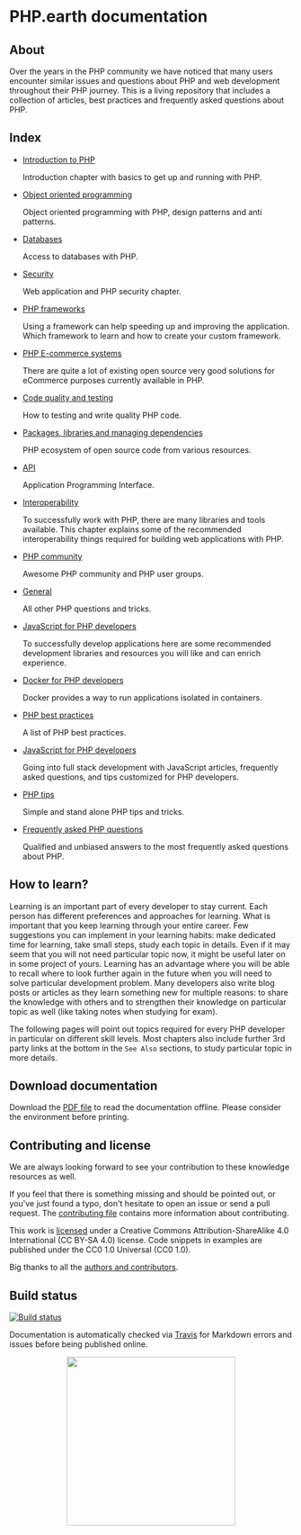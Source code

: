 # PHP.earth documentation

## About

Over the years in the PHP community we have noticed that many users encounter
similar issues and questions about PHP and web development throughout their PHP
journey. This is a living repository that includes a collection of articles, best
practices and frequently asked questions about PHP.

## Index

* [Introduction to PHP](/intro)

  Introduction chapter with basics to get up and running with PHP.

* [Object oriented programming](/oop)

  Object oriented programming with PHP, design patterns and anti patterns.

* [Databases](/databases)

  Access to databases with PHP.

* [Security](/security)

  Web application and PHP security chapter.

* [PHP frameworks](/frameworks)

  Using a framework can help speeding up and improving the application. Which
  framework to learn and how to create your custom framework.

* [PHP E-commerce systems](/ecommerce)

  There are quite a lot of existing open source very good solutions for eCommerce
  purposes currently available in PHP.

* [Code quality and testing](/quality)

  How to testing and write quality PHP code.

* [Packages, libraries and managing dependencies](/packages)

  PHP ecosystem of open source code from various resources.

* [API](/api)

  Application Programming Interface.

* [Interoperability](/interop)

  To successfully work with PHP, there are many libraries and tools available.
  This chapter explains some of the recommended interoperability things required
  for building web applications with PHP.

* [PHP community](/community)

  Awesome PHP community and PHP user groups.

* [General](/general)

  All other PHP questions and tricks.

* [JavaScript for PHP developers](/js)

  To successfully develop applications here are some recommended development
  libraries and resources you will like and can enrich experience.

* [Docker for PHP developers](/docker)

  Docker provides a way to run applications isolated in containers.

* [PHP best practices](/best-practices)

  A list of PHP best practices.

* [JavaScript for PHP developers](/js)

  Going into full stack development with JavaScript articles, frequently asked
  questions, and tips customized for PHP developers.

* [PHP tips](/tips)

  Simple and stand alone PHP tips and tricks.

* [Frequently asked PHP questions](/faq)

  Qualified and unbiased answers to the most frequently asked questions about PHP.

## How to learn?

Learning is an important part of every developer to stay current. Each person has
different preferences and approaches for learning. What is important that you
keep learning through your entire career. Few suggestions you can implement in
your learning habits: make dedicated time for learning, take small steps, study
each topic in details. Even if it may seem that you will not need particular topic
now, it might be useful later on in some project of yours. Learning has an
advantage where you will be able to recall where to look further again in the
future when you will need to solve particular development problem. Many developers
also write blog posts or articles as they learn something new for multiple reasons:
to share the knowledge with others and to strengthen their knowledge on particular
topic as well (like taking notes when studying for exam).

The following pages will point out topics required for every PHP developer in
particular on different skill levels. Most chapters also include further 3rd
party links at the bottom in the `See Also` sections, to study particular topic
in more details.

## Download documentation

Download the [PDF file](https://php.earth/php-earth.pdf) to read the documentation
offline. Please consider the environment before printing.

## Contributing and license

We are always looking forward to see your contribution to these knowledge resources
as well.

If you feel that there is something missing and should be pointed out, or you've
just found a typo, don't hesitate to open an issue or send a pull request. The
[contributing file](https://github.com/php-earth/docs/blob/master/.github/CONTRIBUTING.md)
contains more information about contributing.

This work is [licensed](https://github.com/php-earth/docs/blob/master/LICENSE)
under a Creative Commons Attribution-ShareAlike 4.0 International (CC BY-SA 4.0)
license. Code snippets in examples are published under the CC0 1.0 Universal
(CC0 1.0).

Big thanks to all the [authors and contributors](https://php.earth/contributors).

## Build status

[![Build status](https://img.shields.io/travis/php-earth/docs.svg?style=plastic)](https://travis-ci.org/php-earth/docs)

Documentation is automatically checked via [Travis](https://travis-ci.org/php-earth/docs)
for Markdown errors and issues before being published online.

<div align="center">
  <img src="https://cdn.rawgit.com/php-earth/logo/master/svg/indigo.svg" width="300">
</div>
